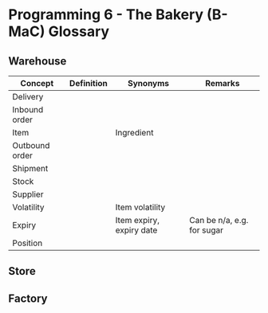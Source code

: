 
# Programming 6 - The Bakery (B-MaC) Glossary


## Warehouse


| Concept        | Definition | Synonyms                 | Remarks                    |
|----------------|------------|--------------------------|----------------------------|
| Delivery       |            |                          |                            |
| Inbound order  |            |                          |                            |
| Item           |            | Ingredient               |                            |
| Outbound order |            |                          |                            |
| Shipment       |            |                          |                            |
| Stock          |            |                          |                            |
| Supplier       |            |                          |                            |
| Volatility     |            | Item volatility          |                            |
| Expiry         |            | Item expiry, expiry date | Can be n/a, e.g. for sugar |
| Position       |            |                          |                            |


## Store

## Factory


